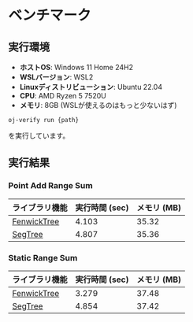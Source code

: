 # ベンチマーク

## 実行環境

- **ホストOS**: Windows 11 Home 24H2
- **WSLバージョン**: WSL2
- **Linuxディストリビューション**: Ubuntu 22.04
- **CPU**: AMD Ryzen 5 7520U
- **メモリ**: 8GB (WSLが使えるのはもっと少ないはず)

```
oj-verify run {path}
```

を実行しています。

## 実行結果

### Point Add Range Sum

| ライブラリ機能 | 実行時間 (sec) | メモリ (MB) |
|:--------------|:-------------|:-------|
| [FenwickTree](https://github.com/shogo314/ac-library-mojo/tree/main/benchmark/point_add_range_sum/fenwicktree.mojo) | 4.103 | 35.32 |
| [SegTree](https://github.com/shogo314/ac-library-mojo/tree/main/benchmark/point_add_range_sum/segtree.mojo) | 4.807 | 35.36 |

### Static Range Sum

| ライブラリ機能 | 実行時間 (sec) | メモリ (MB) |
|:--------------|:-------------|:-------|
| [FenwickTree](https://github.com/shogo314/ac-library-mojo/tree/main/benchmark/static_range_sum/fenwicktree.mojo) | 3.279 | 37.48 |
| [SegTree](https://github.com/shogo314/ac-library-mojo/tree/main/benchmark/static_range_sum/segtree.mojo) | 4.854 | 37.42 |
